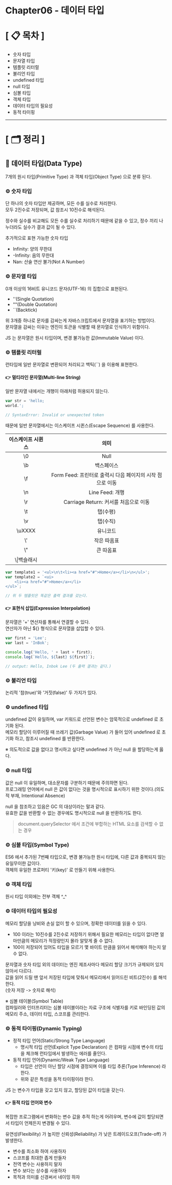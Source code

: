 # **Chapter06 - 데이터 타입**

# **[ 📋 목차 ]**
- 숫자 타입
- 문자열 타입
- 템플릿 리터럴
- 불리언 타입
- undefined 타입
- null 타입
- 심볼 타입
- 객체 타입
- 데이터 타입의 필요성
- 동적 타이핑

****

# **[ 🗂️ 정리 ]**
## 📌 <b>데이터 타입(Data Type)</b>
7개의 원시 타입(Primitive Type) 과 객체 타입(Object Type) 으로 분류 된다.

### ⚙ <b>숫자 타입</b>
단 하나의 숫자 타입만 제공하며, 모든 수를 실수로 처리한다.  
모두 2진수로 저장되며, 값 참조시 10진수로 해석된다.
  
정수와 실수를 비교해도 모든 수를 실수로 처리하기 때문에 같을 수 있고, 정수 끼리 나누더라도 실수가 결과 값이 될 수 있다.
  
추가적으로 표현 가능한 숫자 타입

- Infinity: 양의 무한대
- \-Infinity: 음의 무한대
- Nan: 산술 연산 불가(Not A Number)

### ⚙ <b>문자열 타입</b>
0개 이상의 16비트 유니코드 문자(UTF-16) 의 집합으로 표현된다.

- ''(Single Quotation)
- ""(Double Quotation)
- ``(Backtick)

위 3개중 하나로 문자를 감싸는게 자바스크립트에서 문자열을 표기하는 방법이다.  
문자열을 감싸는 이유는 엔진이 토큰을 식별할 때 문자열로 인식하기 위함이다.  
  
JS 는 문자열은 원시 타입이며, 변경 불가능한 값(Immutable Value) 이다.
 
### ⚙ <b>템플릿 리터럴</b>
런타임에 일반 문자열로 변환되어 처리되고 백틱(``) 을 이용해 표현한다.

#### 👉 멀티라인 문자열(Multi-line String)
일반 문자열 내에서는 개행이 아래처럼 허용되지 않는다.

```javascript
var str = 'hello;
world.';

// SyntaxError: Invalid or unexpected token
```

때문에 일반 문자열에서는 이스케이프 시퀸스(Escape Sequence) 를 사용한다.

|이스케이프 시퀸스|의미|
|:---:|:---:|
|\0|Null|
|\b|백스페이스|
|\f|Form Feed: 프린터로 출력시 다음 페이지의 시작 점으로 이동|
|\n|Line Feed: 개행|
|\r|Carriage Return: 커서를 처음으로 이동|
|\t|탭(수평)|
|\v|탭(수직)|
|\uXXXX|유니코드|
|\\'|작은 따옴표|
|\\"|큰 따옴표|
|\\\|백슬래시|

```javascript
var template1 = '<ul>\n\t<li><a href="#">Home</a></li>\n</ul>';
var template2 = `<ui>
    <li><a href="#">Home</a></li>
</ul>`;

// 위 두 템플릿은 똑같은 출력 결과를 갖는다.
```

#### 👉 표현식 삽입(Expression Interpolation)
문자열은 '+' 연산자를 통해서 연결할 수 있다.  
연산자가 아닌 ${} 형식으로 문자열을 삽입할 수 있다.

```javascript
var first = 'Lee';
var last = 'InBok';

console.log('Hello, ' + last + first);
console.log(`Hello, ${last} ${first}`);

// output: Hello, Inbok Lee (두 출력 결과는 같다.)
```

### ⚙ <b>불리언 타입</b>
논리적 '참(true)'와 '거짓(false)' 두 가지가 있다.

### ⚙ <b>undefined 타입</b>
undefined 값이 유일하며, var 키워드로 선언된 변수는 암묵적으로 undefined 로 초기화 된다.  
메모리 할당이 이루어질 때 쓰레기 값(Garbage Value) 가 들어 있어 undefined 로 초기화 하고, 참조시 undefined 를 반환한다.

※ 의도적으로 값을 없다고 명시하고 싶다면 undefined 가 아닌 null 을 할당하는게 옳다.

### ⚙ <b>null 타입</b>
값은 null 이 유일하며, 대소문자를 구분하기 때문에 주의하면 된다.  
프로그래밍 언어에서 null 은 값이 없다는 것을 명시적으로 표시하기 위한 것이다.(의도적 부재, Intentional Absence)
  
null 을 참조하고 있음은 GC 의 대상이라는 말과 같다.  
유효한 값을 반환할 수 없는 경우에도 명시적으로 null 을 반환하기도 한다.

> document.querySelector 에서 조건에 부합하는 HTML 요소를 검색할 수 없는 경우

### ⚙ <b>심볼 타입(Symbol Type)</b>
ES6 에서 추가된 7번째 타입으로, 변경 불가능한 원시 타입에, 다른 값과 중복되지 않는 유일무이한 값이다.  
객체의 유일한 프로퍼티 '키(key)' 로 만들기 위해 사용한다.

### ⚙ <b>객체 타입</b>
원시 타입 이외에는 전부 객체 ^_^

### ⚙ <b>데이터 타입의 필요성</b>
메모리 할당을 낭비와 손실 없이 할 수 있으며, 정확한 데이터를 읽을 수 있다.
  
- 100 이라는 10진수를 2진수로 저장하기 위해서 필요한 메모리는 타입이 없다면 얼마만큼의 메모리가 적정량인지 몰라 알맞게 줄 수 없다.
- 100이 저장되어 있어도 타입을 모르기 몇 바이트 만큼을 읽어서 해석해야 하는지 알 수 없다.

문자열과 숫자 타입 외의 데이터는 엔진 제조사마다 메모리 할당 크기가 규제되어 있지 않아서 다르다.  
값을 읽어 드릴 땐 앞서 저장된 타입에 맞춰서 메모리에서 읽어드린 비트(2진수) 를 해석한다.  
(숫자 저장 -> 숫자로 해석)
  
※ 심볼 테이블(Symbol Table)  
컴파일러와 인터프리터는 심볼 테이블이라는 자료 구조에 식별자를 키로 바인딩된 값의 메모리 주소, 데이터 타입, 스코프를 관리한다.

### ⚙ <b>동적 타이핑(Dynamic Typing)</b>

- 정적 타입 언어(Static/Strong Type Language)
    - 명시적 타입 선언(Explicit Type Declaration) 은 컴파일 시점에 변수의 타입을 체크해 런타임에서 발생하는 에러를 줄인다.
- 동적 타입 언어(Dynamic/Weak Type Language)
    - 타입은 선언이 아닌 할당 시점에 결정되며 이를 타입 추론(Type Inference) 라 한다.
    - 위와 같은 특성을 동적 타이핑이라 한다.

JS 는 변수가 타입을 갖고 있지 않고, 할당된 값이 타입을 갖는다.

#### 👉 동적 타입 언어와 변수  
복잡한 프로그램에서 변화하는 변수 값을 추적 하는게 어려우며, 변수에 값이 할당되면서 타입이 언제든지 변경될 수 있다.
  
유연성(Flexibility) 가 높지만 신뢰성(Reliability) 가 낮은 트레이드오프(Trade-off) 가 발생한다.

- 변수를 최소화 하여 사용하자
- 스코프를 최대한 좁게 만들자
- 전역 변수는 사용하지 말자
- 변수 보다는 상수를 사용하자
- 목적과 의미를 신경써서 네이밍 하자